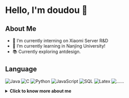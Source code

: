  # Hello, I'm doudou 👋

  ## About Me

  - 🔭 I’m currently interning on Xiaomi Server R&D 
  - 🌱 I’m currently learning in Nanjing University!
  - 📚 Currently exploring antdesign.
  ## Language
  ![Java](https://img.shields.io/badge/-Java-007396?style=flat&logo=java&logoColor=black)
  ![C](https://img.shields.io/badge/-C-A8B9CC?style=flat&logo=c&logoColor=black)
  ![Python](https://img.shields.io/badge/-Python-3776AB?style=flat&logo=python&logoColor=white)
  ![JavaScript](https://img.shields.io/badge/-JavaScript-F7DF1E?style=flat&logo=javascript&logoColor=black)
  ![SQL](https://img.shields.io/badge/-SQL-4479A1?style=flat&logo=mysql&logoColor=white)
  ![Latex](https://img.shields.io/badge/-Latex-008080?style=flat&logo=latex&logoColor=white)
  ![......](https://img.shields.io/badge/-......-a82913?style=flat)
<details>
  <summary><b>Click to know more about me<b></summary>

  ## My Interests
  - 💻 Exploring the latest in technology and coding.
  - 🎨 Engaging in creative projects and design.
  - 🎬 Watching sci-fi movies.
  - 🚴 Enjoying outdoor activities like climbing.

  Feel free to explore my repositories for more!

  ## Let's Connect!
  Feel free to reach out, I'm always open to interesting conversations and collaboration. 😊
  - 💬 Email: 211250173@smail.nju.edu.cn

  🥺 "当你的贡献被吃掉了，但是你还在这里努力奋斗。"
  ![https://github.com/doudou12138/doudou12138/blob/output/github-contribution-grid-snake.svg](https://github.com/doudou12138/doudou12138/blob/output/github-contribution-grid-snake.svg)
</details>
